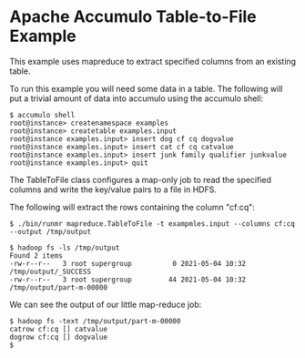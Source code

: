 <!--
Licensed to the Apache Software Foundation (ASF) under one or more
contributor license agreements.  See the NOTICE file distributed with
this work for additional information regarding copyright ownership.
The ASF licenses this file to You under the Apache License, Version 2.0
(the "License"); you may not use this file except in compliance with
the License.  You may obtain a copy of the License at

    http://www.apache.org/licenses/LICENSE-2.0

Unless required by applicable law or agreed to in writing, software
distributed under the License is distributed on an "AS IS" BASIS,
WITHOUT WARRANTIES OR CONDITIONS OF ANY KIND, either express or implied.
See the License for the specific language governing permissions and
limitations under the License.
-->
# Apache Accumulo Table-to-File Example

This example uses mapreduce to extract specified columns from an existing table.

To run this example you will need some data in a table. The following will
put a trivial amount of data into accumulo using the accumulo shell:

    $ accumulo shell
    root@instance> createnamespace examples
    root@instance> createtable examples.input
    root@instance examples.input> insert dog cf cq dogvalue
    root@instance examples.input> insert cat cf cq catvalue
    root@instance examples.input> insert junk family qualifier junkvalue
    root@instance examples.input> quit

The TableToFile class configures a map-only job to read the specified columns and
write the key/value pairs to a file in HDFS.

The following will extract the rows containing the column "cf:cq":

    $ ./bin/runmr mapreduce.TableToFile -t exampmles.input --columns cf:cq --output /tmp/output

    $ hadoop fs -ls /tmp/output
    Found 2 items
    -rw-r--r--   3 root supergroup          0 2021-05-04 10:32 /tmp/output/_SUCCESS
    -rw-r--r--   3 root supergroup         44 2021-05-04 10:32 /tmp/output/part-m-00000

We can see the output of our little map-reduce job:

    $ hadoop fs -text /tmp/output/part-m-00000
    catrow cf:cq []	catvalue
    dogrow cf:cq []	dogvalue
    $

